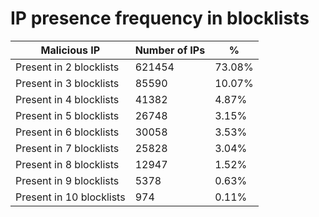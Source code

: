 # IP presence frequency in blocklists
| Malicious IP | Number of IPs | % |
|----|----|----|
| Present in 2 blocklists | 621454 | 73.08% |
| Present in 3 blocklists | 85590 | 10.07% |
| Present in 4 blocklists | 41382 | 4.87% |
| Present in 5 blocklists | 26748 | 3.15% |
| Present in 6 blocklists | 30058 | 3.53% |
| Present in 7 blocklists | 25828 | 3.04% |
| Present in 8 blocklists | 12947 | 1.52% |
| Present in 9 blocklists | 5378 | 0.63% |
| Present in 10 blocklists | 974 | 0.11% |
